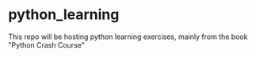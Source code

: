 # python_learning
This repo will be hosting python learning exercises, mainly from the book "Python Crash Course"
